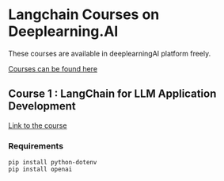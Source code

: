 # Langchain Courses on Deeplearning.AI
These courses are available in deeplearningAI platform freely. 

[Courses can be found here](https://www.deeplearning.ai/courses/?dev_courses_date_desc%5BrefinementList%5D%5Bpartnership%5D%5B0%5D=LangChain)

## Course 1 : LangChain for LLM Application Development
[Link to the course](https://www.deeplearning.ai/short-courses/langchain-for-llm-application-development/)


### Requirements 
```
pip install python-dotenv
pip install openai
```